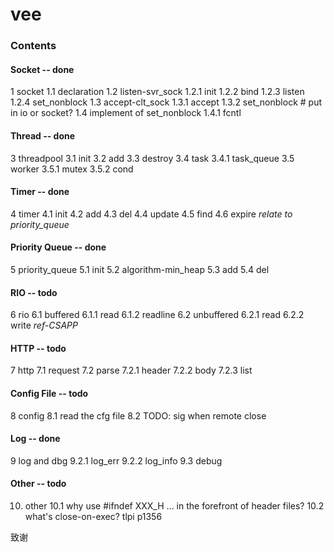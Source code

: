# vee

### Contents

#### Socket -- done

1 socket
1.1 declaration
1.2 listen-svr_sock
1.2.1 init
1.2.2 bind
1.2.3 listen
1.2.4 set_nonblock
1.3 accept-clt_sock
1.3.1 accept
1.3.2 set_nonblock # put in io or socket?
1.4 implement of set_nonblock
1.4.1 fcntl

#### Thread -- done

3 threadpool
3.1 init
3.2 add
3.3 destroy
3.4 task
3.4.1 task_queue
3.5 worker
3.5.1 mutex
3.5.2 cond

#### Timer -- done

4 timer
4.1 init
4.2 add
4.3 del
4.4 update
4.5 find
4.6 expire
*relate to priority_queue*

#### Priority Queue -- done

5 priority_queue
5.1 init
5.2 algorithm-min_heap
5.3 add
5.4 del

#### RIO -- todo

6 rio
6.1 buffered
6.1.1 read
6.1.2 readline
6.2 unbuffered
6.2.1 read
6.2.2 write
*ref-CSAPP*

#### HTTP -- todo

7 http
7.1 request
7.2 parse
7.2.1 header
7.2.2 body
7.2.3 list

#### Config File -- todo

8 config
8.1 read the cfg file
8.2 TODO: sig when remote close

#### Log -- done

9 log and dbg
9.2.1 log_err
9.2.2 log_info
9.3 debug

#### Other -- todo

10. other 
10.1 why use #ifndef XXX_H ... in the forefront of header files?
10.2 what's close-on-exec? tlpi p1356

致谢
